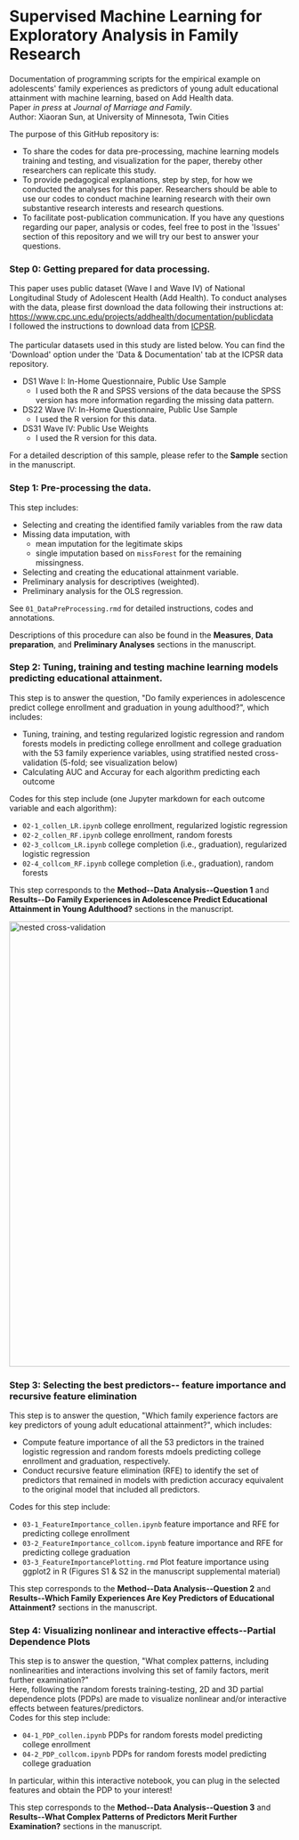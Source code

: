 # Supervised Machine Learning for Exploratory Analysis in Family Research

Documentation of programming scripts for the empirical example on adolescents' family experiences as predictors of young adult educational attainment with machine learning, based on Add Health data. <br>
Paper <i>in press</i> at <i>Journal of Marriage and Family</i>. <br>
Author: Xiaoran Sun, at University of Minnesota, Twin Cities
<br>

The purpose of this GitHub repository is:
* To share the codes for data pre-processing, machine learning models training and testing, and visualization for the paper, thereby other researchers can replicate this study.
* To provide pedagogical explanations, step by step, for how we conducted the analyses for this paper. Researchers should be able to use our codes to conduct machine learning research with their own substantive research interests and research questions.
* To facilitate post-publication communication. If you have any questions regarding our paper, analysis or codes, feel free to post in the 'Issues' section of this repository and we will try our best to answer your questions.

### Step 0: Getting prepared for data processing.
This paper uses public dataset (Wave I and Wave IV) of National Longitudinal Study of Adolescent Health (Add Health). To conduct analyses with the data, please first download the data following their instructions at: https://www.cpc.unc.edu/projects/addhealth/documentation/publicdata
<br>
I followed the instructions to download data from [ICPSR](https://www.icpsr.umich.edu/icpsrweb/ICPSR/studies/21600?archive=ICPSR&q=21600).
<br>
<br>
The particular datasets used in this study are listed below. You can find the 'Download' option under the 'Data & Documentation' tab at the ICPSR data repository.
* DS1 Wave I: In-Home Questionnaire, Public Use Sample
  * I used both the R and SPSS versions of the data because the SPSS version has more information regarding the missing data pattern.
* DS22 Wave IV: In-Home Questionnaire, Public Use Sample
  * I used the R version for this data.
* DS31 Wave IV: Public Use Weights
  * I used the R version for this data.

For a detailed description of this sample, please refer to the **Sample** section in the manuscript.
<br>

### Step 1: Pre-processing the data.
This step includes:
* Selecting and creating the identified family variables from the raw data
* Missing data imputation, with
  * mean imputation for the legitimate skips
  * single imputation based on `missForest` for the remaining missingness.
* Selecting and creating the educational attainment variable.
* Preliminary analysis for descriptives (weighted).
* Preliminary analysis for the OLS regression.

See `01_DataPreProcessing.rmd` for detailed instructions, codes and annotations. <br>

Descriptions of this procedure can also be found in the **Measures**, **Data preparation**, and **Preliminary Analyses** sections in the manuscript.
<br>

### Step 2: Tuning, training and testing machine learning models predicting educational attainment.
This step is to answer the question, "Do family experiences in adolescence predict college enrollment and graduation in young adulthood?", which includes:
* Tuning, training, and testing regularized logistic regression and random forests models in predicting college enrollment and college graduation with the 53 family experience variables, using stratified nested cross-validation (5-fold; see visualization below)
* Calculating AUC and Accuray for each algorithm predicting each outcome

Codes for this step include (one Jupyter markdown for each outcome variable and each algorithm):
* `02-1_collen_LR.ipynb` college enrollment, regularized logistic regression
* `02-2_collen_RF.ipynb` college enrollment, random forests
* `02-3_collcom_LR.ipynb` college completion (i.e., graduation), regularized logistic regression
* `02-4_collcom_RF.ipynb` college completion (i.e., graduation), random forests

This step corresponds to the **Method--Data Analysis--Question 1** and **Results--Do Family Experiences in Adolescence Predict Educational Attainment in Young Adulthood?** sections in the manuscript.
<br>

<img src="https://github.com/xiaoransun/ML.family.edu.AddHealth/blob/master/visualization/nested%205-fold%20cross-validation.jpg" alt="nested cross-validation" width="800">

### Step 3: Selecting the best predictors-- feature importance and recursive feature elimination
This step is to answer the question, "Which family experience factors are key predictors of young adult educational attainment?", which includes:
* Compute feature importance of all the 53 predictors in the trained logistic regression and random forests mdoels predicting college enrollment and graduation, respectively.
* Conduct recursive feature elimination (RFE) to identify the set of predictors that remained in models with prediction accuracy equivalent to the original model that included all predictors. 

Codes for this step include:
* `03-1_FeatureImportance_collen.ipynb` feature importance and RFE for predicting college enrollment
* `03-2_FeatureImportance_collcom.ipynb` feature importance and RFE for predicting college graduation
* `03-3_FeatureImportancePlotting.rmd` Plot feature importance using ggplot2 in R (Figures S1 & S2 in the manuscript supplemental material)

This step corresponds to the **Method--Data Analysis--Question 2** and **Results--Which Family Experiences Are Key Predictors of Educational Attainment?** sections in the manuscript.
<br>

### Step 4: Visualizing nonlinear and interactive effects--Partial Dependence Plots
This step is to answer the question, "What complex patterns, including nonlinearities and interactions involving this set of family factors, merit further examination?" <br>
Here, following the random forests training-testing, 2D and 3D partial dependence plots (PDPs) are made to visualize nonlinear and/or interactive effects between features/predictors. <br>
Codes for this step include:
* `04-1_PDP_collen.ipynb` PDPs for random forests model predicting college enrollment
* `04-2_PDP_collcom.ipynb` PDPs for random forests model predicting college graduation

In particular, within this interactive notebook, you can plug in the selected features and obtain the PDP to your interest!

This step corresponds to the **Method--Data Analysis--Question 3** and **Results--What Complex Patterns of Predictors Merit Further Examination?** sections in the manuscript.






